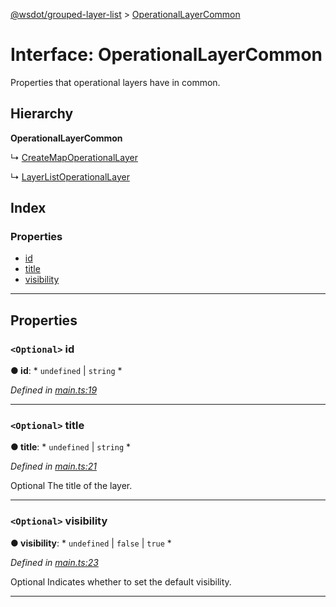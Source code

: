 [@wsdot/grouped-layer-list](../README.md) > [OperationalLayerCommon](../interfaces/operationallayercommon.md)

# Interface: OperationalLayerCommon

Properties that operational layers have in common.

## Hierarchy

**OperationalLayerCommon**

↳  [CreateMapOperationalLayer](createmapoperationallayer.md)

↳  [LayerListOperationalLayer](layerlistoperationallayer.md)

## Index

### Properties

* [id](operationallayercommon.md#id)
* [title](operationallayercommon.md#title)
* [visibility](operationallayercommon.md#visibility)

---

## Properties

<a id="id"></a>

### `<Optional>` id

**● id**: * `undefined` &#124; `string`
*

*Defined in [main.ts:19](https://github.com/WSDOT-GIS/grouped-layer-list/blob/7ac8b6c/packages/grouped-layer-list/src/main.ts#L19)*

___
<a id="title"></a>

### `<Optional>` title

**● title**: * `undefined` &#124; `string`
*

*Defined in [main.ts:21](https://github.com/WSDOT-GIS/grouped-layer-list/blob/7ac8b6c/packages/grouped-layer-list/src/main.ts#L21)*

Optional The title of the layer.

___
<a id="visibility"></a>

### `<Optional>` visibility

**● visibility**: * `undefined` &#124; `false` &#124; `true`
*

*Defined in [main.ts:23](https://github.com/WSDOT-GIS/grouped-layer-list/blob/7ac8b6c/packages/grouped-layer-list/src/main.ts#L23)*

Optional Indicates whether to set the default visibility.

___

